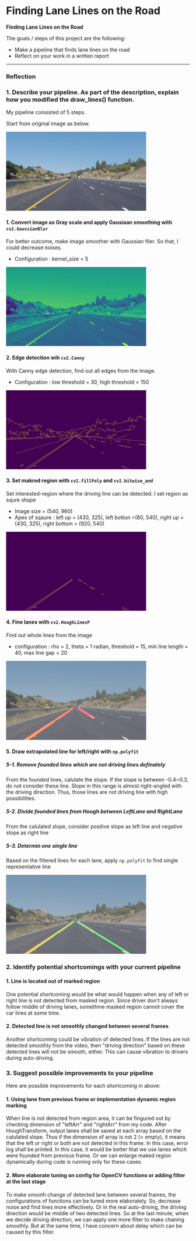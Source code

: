 # **Finding Lane Lines on the Road** 

**Finding Lane Lines on the Road**

The goals / steps of this project are the following:
* Make a pipeline that finds lane lines on the road
* Reflect on your work in a written report


[//]: # (Image References)

[image1]: ./examples/grayscale.jpg "Grayscale"

---

### Reflection

### 1. Describe your pipeline. As part of the description, explain how you modified the draw_lines() function.

My pipeline consisted of 5 steps. 

Start from original image as below.

<img src="./examples/original.jpg" width="384" height="216">

#### 1. Convert image as Gray scale and apply Gausiaan smoothing with `cv2.GaussianBlur`
For better outcome, make image smoother with Gaussian filer. So that, I could decrease noises.
- Configuration : kernel_size = 5

<img src="./examples/afterGaussian.jpg" width="384" height="216">

#### 2. Edge detection wih `cv2.Canny`
With Canny edge detection, find out all edges from the image.
- Configuration : low threshold = 30, high threshold = 150

<img src="./examples/afterCanny.jpg" width="384" height="216">

#### 3. Set makred region with `cv2.fillPoly` and `cv2.bitwise_and`
Set interested-region where the driving line can be detected. I set region as squre shape
- Image size = (540, 960)
- Apex of sqaure : left up = (430, 325), left botton =(80, 540), right up = (430, 325), right bottom = (920, 540)

<img src="./examples/afterRegion.jpg" width="384" height="216">

#### 4. Fine lanes with `cv2.HoughLinesP` 
Find out whole lines from the image
- configuration : rho = 2, theta = 1 radian, threshold = 15, min line length = 40, max line gap = 20

<img src="./examples/afterHough.jpg" width="384" height="216">


#### 5. Draw extrapolated line for left/right with `np.polyfit`

##### 5-1. Remove founded lines which are not driving lines definately
From the founded lines, calulate the slope. If the slope is between -0.4~0.3, do not consider these line. Slope in this range is almost right-angled with the driving direction. Thus, those lines are not driving line with high possibilities.

##### 5-2. Divide founded lines from Hough between LeftLane and RightLane
From the calulated slope, consider positive slope as left line and negative slope as right line

##### 5-3. Determin one single line
Based on the filtered lines for each lane, apply `np.polyfit` to find single representative line

<img src="./examples/afterPolyfit.jpg" width="384" height="216">

### 2. Identify potential shortcomings with your current pipeline


#### 1. Line is located out of marked region
One potential shortcoming would be what would happen when any of left or right line is not detected from masked region. 
Since driver don't always follow middle of driving lanes, somethine masked region cannot cover the car lines at some time. 

#### 2. Detected line is not smoothly changed between several frames
Another shortcoming could be vibration of detected lines. If the lines are not detected smoothly from the video, then "driving direction" based on these detected lines will not be smooth, either. This can cause vibration to drivers during auto-driving.



### 3. Suggest possible improvements to your pipeline

Here are possible improvements for each shortcoming in above:

#### 1. Using lane from previous frame or implementation dynamic region marking
When line is not detected from region area, it can be fingured out by checking dimension of "leftArr" and "rightArr" from my code. After HoughTransform, output lanes shall be saved at each array based on the calulated slope. Thus if the dimension of array is not 2 (= empty), it means that the left or right or both are not detected in this frame. In this case, error log shall be printed. In this case, it would be better that we use lanes which were founded from previous frame. Or we can enlarge maked region dynamically during code is running only for these cases. 

#### 2. More elaborate tuning on config for OpenCV functions or adding filter at the last stage
To make smooth change of detected lane between several frames, the configurations of functions can be tuned more elaborately. So, decrease noise and find lines more effectively. Or in the real auto-driving, the driving direction would be middle of two detected lines. So at the last minute, when we decide driving direction, we can apply one more filter to make chaning smoothly. But at the same time, I have concern about delay which can be caused by this filter.
